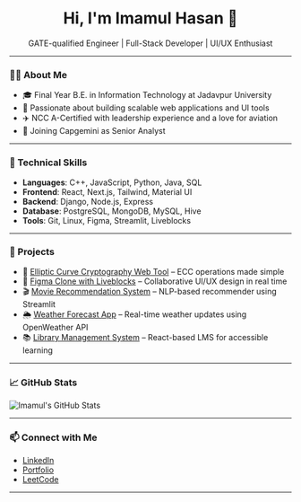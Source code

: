 <h1 align="center">Hi, I'm Imamul Hasan 👋</h1>

<p align="center">
  GATE-qualified Engineer | Full-Stack Developer | UI/UX Enthusiast
</p>

---

### 👨‍💻 About Me

- 🎓 Final Year B.E. in Information Technology at Jadavpur University
- 🔧 Passionate about building scalable web applications and UI tools
- ✈️ NCC A-Certified with leadership experience and a love for aviation
- 🎯 Joining Capgemini as Senior Analyst

---

### 💼 Technical Skills

- **Languages**: C++, JavaScript, Python, Java, SQL
- **Frontend**: React, Next.js, Tailwind, Material UI
- **Backend**: Django, Node.js, Express
- **Database**: PostgreSQL, MongoDB, MySQL, Hive
- **Tools**: Git, Linux, Figma, Streamlit, Liveblocks

---

### 🚀 Projects

- 🔐 [Elliptic Curve Cryptography Web Tool](https://github.com/Imamul5641/Elliptic_Curve_Cryptography) – ECC operations made simple
- 🎨 [Figma Clone with Liveblocks](https://github.com/Imamul5641/Figma_Clone_Liveblocks) – Collaborative UI/UX design in real time
- 🎬 [Movie Recommendation System](https://github.com/Imamul5641/Movie_Recommendation) – NLP-based recommender using Streamlit
- 🌦️ [Weather Forecast App](https://github.com/Imamul5641/Weather) – Real-time weather updates using OpenWeather API
- 📚 [Library Management System](https://github.com/Imamul5641/Library_Management_System) – React-based LMS for accessible learning

---

### 📈 GitHub Stats

![Imamul's GitHub Stats](https://github-readme-stats.vercel.app/api?username=Imamul5641&show_icons=true&theme=default)

---

### 📫 Connect with Me

- [LinkedIn](https://www.linkedin.com/in/imamul-hasan-5420b1241/)
- [Portfolio](https://imamul5641.github.io/imamulhasan.github.io/)
- [LeetCode](https://leetcode.com/u/alpha5641/)

---